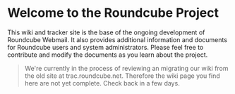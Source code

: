 # Welcome to the Roundcube Project

This wiki and tracker site is the base of the ongoing development of Roundcube Webmail. It also provides additional information and documents for Roundcube users and system administrators. Please feel free to contribute and modify the documents as you learn about the project.

> We're currently in the process of reviewing an migrating our wiki from the old site at trac.roundcube.net.
> Therefore the wiki page you find here are not yet complete. Check back in a few days.
